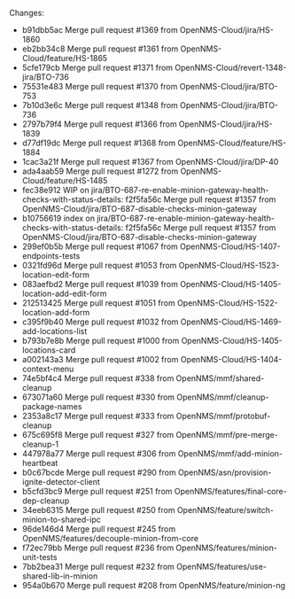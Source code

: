 Changes: 
*   b91dbb5ac Merge pull request #1369 from OpenNMS-Cloud/jira/HS-1860
*   eb2bb34c8 Merge pull request #1361 from OpenNMS-Cloud/feature/HS-1865
*   5cfe179cb Merge pull request #1371 from OpenNMS-Cloud/revert-1348-jira/BTO-736
*   75531e483 Merge pull request #1370 from OpenNMS-Cloud/jira/BTO-753
*   7b10d3e6c Merge pull request #1348 from OpenNMS-Cloud/jira/BTO-736
*   2797b79f4 Merge pull request #1366 from OpenNMS-Cloud/jira/HS-1839
*   d77df19dc Merge pull request #1368 from OpenNMS-Cloud/feature/HS-1884
*   1cac3a21f Merge pull request #1367 from OpenNMS-Cloud/jira/DP-40
* ada4aab59 Merge pull request #1272 from OpenNMS-Cloud/feature/HS-1485
* fec38e912 WIP on jira/BTO-687-re-enable-minion-gateway-health-checks-with-status-details: f2f5fa56c Merge pull request #1357 from OpenNMS-Cloud/jira/BTO-687-disable-checks-minion-gateway
* b10756619 index on jira/BTO-687-re-enable-minion-gateway-health-checks-with-status-details: f2f5fa56c Merge pull request #1357 from OpenNMS-Cloud/jira/BTO-687-disable-checks-minion-gateway
*   299ef0b5b Merge pull request #1067 from OpenNMS-Cloud/HS-1407-endpoints-tests
*   0321fd96d Merge pull request #1053 from OpenNMS-Cloud/HS-1523-location-edit-form
*   083aefbd2 Merge pull request #1039 from OpenNMS-Cloud/HS-1405-location-add-edit-form
*   212513425 Merge pull request #1051 from OpenNMS-Cloud/HS-1522-location-add-form
*   c395f9b40 Merge pull request #1032 from OpenNMS-Cloud/HS-1469-add-locations-list
*   b793b7e8b Merge pull request #1000 from OpenNMS-Cloud/HS-1405-locations-card
*   a002143a3 Merge pull request #1002 from OpenNMS-Cloud/HS-1404-context-menu
*   74e5bf4c4 Merge pull request #338 from OpenNMS/mmf/shared-cleanup
*   673071a60 Merge pull request #330 from OpenNMS/mmf/cleanup-package-names
*   2353a8c17 Merge pull request #333 from OpenNMS/mmf/protobuf-cleanup
*   675c695f8 Merge pull request #327 from OpenNMS/mmf/pre-merge-cleanup-1
*   447978a77 Merge pull request #306 from OpenNMS/mmf/add-minion-heartbeat
*   b0c67bcde Merge pull request #290 from OpenNMS/asn/provision-ignite-detector-client
*   b5cfd3bc9 Merge pull request #251 from OpenNMS/features/final-core-dep-cleanup
*   34eeb6315 Merge pull request #250 from OpenNMS/feature/switch-minion-to-shared-ipc
*   96de146d4 Merge pull request #245 from OpenNMS/features/decouple-minion-from-core
*   f72ec79bb Merge pull request #236 from OpenNMS/features/minion-unit-tests
*   7bb2bea31 Merge pull request #232 from OpenNMS/features/use-shared-lib-in-minion
*   954a0b670 Merge pull request #208 from OpenNMS/feature/minion-ng
